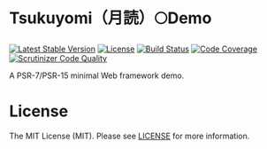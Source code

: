 # Tsukuyomi（月読）🌕Demo

[![Latest Stable Version](https://poser.pugx.org/n1215/tsukuyomi-demo/v/stable)](https://packagist.org/packages/n1215/tsukuyomi-demo)
[![License](https://poser.pugx.org/n1215/tsukuyomi-demo/license)](https://packagist.org/packages/n1215/tsukuyomi-demo)
[![Build Status](https://scrutinizer-ci.com/g/n1215/tsukuyomi-demo/badges/build.png?b=master)](https://scrutinizer-ci.com/g/n1215/tsukuyomi-demo/build-status/master)
[![Code Coverage](https://scrutinizer-ci.com/g/n1215/tsukuyomi-demo/badges/coverage.png?b=master)](https://scrutinizer-ci.com/g/n1215/tsukuyomi-demo/?branch=master)
[![Scrutinizer Code Quality](https://scrutinizer-ci.com/g/n1215/tsukuyomi-demo/badges/quality-score.png?b=master)](https://scrutinizer-ci.com/g/n1215/tsukuyomi-demo/?branch=master)

A PSR-7/PSR-15 minimal Web framework demo.

# License
The MIT License (MIT). Please see [LICENSE](LICENSE) for more information.
